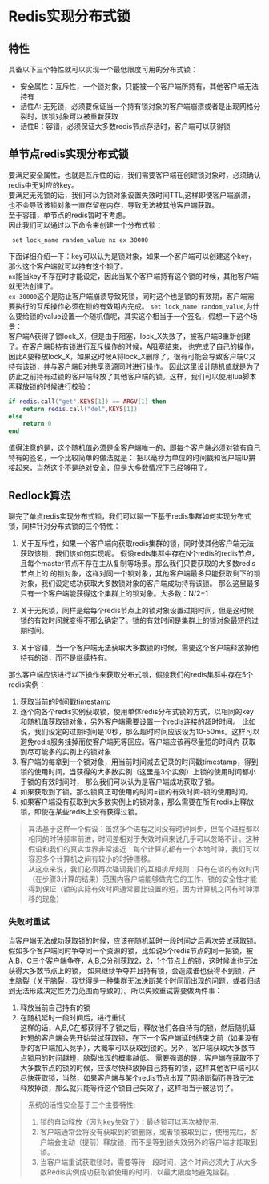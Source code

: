 # Redis实现分布式锁

## 特性

具备以下三个特性就可以实现一个最低限度可用的分布式锁：

- 安全属性：互斥性，一个锁对象，只能被一个客户端所持有，其他客户端无法持有
- 活性A: 无死锁，必须要保证当一个持有锁对象的客户端崩溃或者是出现网格分裂时，该锁对象可以被重新获取
- 活性B：容错，必须保证大多数redis节点存活时，客户端可以获得锁

## 单节点redis实现分布式锁

要满足安全属性，也就是互斥性的话，我们需要客户端在创建锁对象时，必须确认redis中无对应的key。  
要满足无死锁的话，我们可以为锁对象设置失效时间TTL,这样即使客户端崩溃，也不会导致该锁对象一直存留在内存，导致无法被其他客户端获取。  
至于容错，单节点的redis暂时不考虑。  
因此我们可以通过以下命令来创建一个分布式锁：

```redis
 set lock_name random_value nx ex 30000
```

下面详细介绍一下：key可以认为是锁对象，如果一个客户端可以创建这个key，那么这个客户端就可以持有这个锁了。  
`nx`能当key不存在时才能设定，因此当某个客户端持有这个锁的时候，其他客户端就无法创建了。  
`ex 30000`这个是防止客户端崩溃导致死锁，同时这个也是锁的有效期，客户端需要执行的互斥操作必须在锁的有效期内完成。
`set lock_name random_value`,为什么要给锁的value设置一个随机值呢，其实这个相当于一个签名，假想一下这个场景：  
客户端A获得了锁lock_X，但是由于阻塞，lock_X失效了，被客户端B重新创建了。在客户端B持有锁进行互斥操作的时候，A阻塞结束，
也完成了自己的操作，因此A要释放lock_X，如果这时候A将lock_X删除了，很有可能会导致客户端C又持有该锁，并与客户端B对共享资源同时进行操作。
因此这里设计随机值就是为了防止之前持有过锁的客户端释放了其他客户端的锁。这样，我们可以使用lua脚本再释放锁的时候进行校验：

```lua
if redis.call("get",KEYS[1]) == ARGV[1] then
    return redis.call("del",KEYS[1])
else
    return 0
end
```

值得注意的是，这个随机值必须是全客户端唯一的，即每个客户端必须对锁有自己特有的签名，一个比较简单的做法就是： 把以毫秒为单位的时间戳和客户端ID拼接起来，当然这个不是绝对安全，但是大多数情况下已经够用了。

## Redlock算法

聊完了单点redis实现分布式锁，我们可以聊一下基于redis集群如何实现分布式锁，同样针对分布式锁的三个特性：

1. 关于互斥性，如果一个客户端向获取redis集群的锁，同时使其他客户端无法获取该锁，我们该如何实现呢。
   假设redis集群中存在N个redis的redis节点，且每个master节点不存在主从复制等场景。那么我们只要获取的大多数redis节点上的
   的锁对象，这样对同一个锁对象，其他客户端最多只能获取剩下的锁对象，我们设定成功获取大多数锁对象的客户端成功持有该锁。 那么这里最多只有一个客户端能获得这个集群上的锁对象。大多数：N/2+1

2. 关于无死锁，同样是给每个redis节点上的锁对象设置过期时间，但是这时候锁的有效时间就变得不那么确定了。锁的有效时间是集群上的锁对象最短的过期时间。

3. 关于容错，当一个客户端无法获取大多数锁的时候，需要这个客户端释放掉他持有的锁，而不是继续持有。

那么客户端应该进行以下操作来获取分布式锁，假设我们的redis集群中存在5个redis实例：

1. 获取当前的时间戳timestamp
2. 逐个向各个redis实例获取锁，使用单体redis分布式锁的方式，以相同的key和随机值获取锁对象，另外客户端需要设置一个redis连接的超时时间。
   比如说，我们设定的过期时间是10秒，那么超时时间应该设为10-50ms。这样可以避免redis服务挂掉而使客户端死等回应。客户端应该再尽量短的时间内 获取到尽可能多的实例上的锁对象
3. 客户端的每拿到一个锁对象，用当前时间减去记录的时间戳timestamp，得到锁的使用时间，当获得的大多数实例（这里是3个实例）上锁的使用时间都小于锁的有效时间时， 那么我们可以认为是客户端成功获取了锁。
4. 如果获取到了锁，那么锁真正可使用的时间=锁的有效时间-锁的使用时间。
5. 如果客户端没有获取到大多数实例上的锁对象，那么需要在所有redis上释放锁，即使在某些redis上没有获得过锁。

> 算法基于这样一个假设：虽然多个进程之间没有时钟同步，但每个进程都以相同的时钟频率前进，时间差相对于失效时间来说几乎可以忽略不计。这种假设和我们的真实世界非常接近：每个计算机都有一个本地时钟，我们可以容忍多个计算机之间有较小的时钟漂移。  
> 从这点来说，我们必须再次强调我们的互相排斥规则：只有在锁的有效时间（在步骤3计算的结果）范围内客户端能够做完它的工作，锁的安全性才能得到保证（锁的实际有效时间通常要比设置的短，因为计算机之间有时钟漂移的现象）

### 失败时重试

当客户端无法成功获取锁的时候，应该在随机延时一段时间之后再次尝试获取锁。假如多个客户端同时争夺同一个资源的锁，比如说5个redis节点的同一把锁，被A,B，C三个客户端争夺，A,B,C分别获取2，2，1个节点上的锁，这时候谁也无法获得大多数节点上的锁，
如果继续争夺并且持有锁，会造成谁也获得不到锁，产生脑裂（关于脑裂，我觉得是一种集群无法决断某个时间而出现的问题，或者归结到无法形成决定性势力范围而导致的）。所以失败重试需要做两件事：

1. 释放当前自己持有的锁
2. 在随机延时一段时间后，进行重试  
   这样的话，A,B,C在都获得不了锁之后，释放他们各自持有的锁，然后随机延时短的客户端会先开始尝试获取锁，在下一个客户端延时结束之前（如果没有新的客户端加入竞争），大概率可以获取到锁的。另外，客户端获取大多数节点锁用的时间越短，脑裂出现的概率越低。
   需要强调的是，客户端在获取不了大多数节点的锁的时候，应该尽快释放掉自己持有的锁，这样其他客户端可以尽快获取锁，当然，如果客户端与某个redis节点出现了网络断裂而导致无法释放掉锁，那么就只能等待这个锁自己失效了，这样相当于被惩罚了。
   
> 系统的活性安全基于三个主要特性:
>1. 锁的自动释放（因为key失效了）：最终锁可以再次被使用.  
>2. 客户端通常会将没有获取到的锁删除，或者锁被取到后，使用完后，客户端会主动（提前）释放锁，而不是等到锁失效另外的客户端才能取到锁。.
>3. 当客户端重试获取锁时，需要等待一段时间，这个时间必须大于从大多数Redis实例成功获取锁使用的时间，以最大限度地避免脑裂。.




